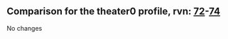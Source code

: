 ## Comparison for the theater0 profile, rvn: [72](https://github.com/PRO100KatYT/FortniteProfileRevisions/tree/main/profiles/theater0/72%20theater0.json)-[74](https://github.com/PRO100KatYT/FortniteProfileRevisions/tree/main/profiles/theater0/74%20theater0.json)

No changes
